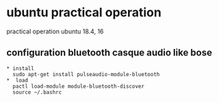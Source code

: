 # ubuntu practical operation
practical operation ubuntu 18.4, 16

## configuration bluetooth casque audio like bose
```
* install
  sudo apt-get install pulseaudio-module-bluetooth
*  load
  pactl load-module module-bluetooth-discover
  source ~/.bashrc 
```
